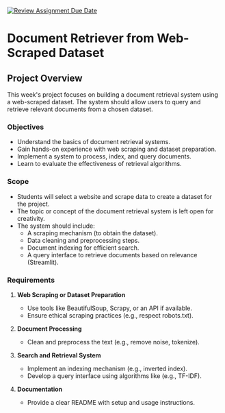 [![Review Assignment Due Date](https://classroom.github.com/assets/deadline-readme-button-22041afd0340ce965d47ae6ef1cefeee28c7c493a6346c4f15d667ab976d596c.svg)](https://classroom.github.com/a/iL9H21uI)
# Document Retriever from Web-Scraped Dataset

## Project Overview

This week's project focuses on building a document retrieval system using a web-scraped dataset. The system should allow users to query and retrieve relevant documents from a chosen dataset.

### Objectives

- Understand the basics of document retrieval systems.
- Gain hands-on experience with web scraping and dataset preparation.
- Implement a system to process, index, and query documents.
- Learn to evaluate the effectiveness of retrieval algorithms.

### Scope

- Students will select a website and scrape data to create a dataset for the project.
- The topic or concept of the document retrieval system is left open for creativity.
- The system should include:
  - A scraping mechanism (to obtain the dataset).
  - Data cleaning and preprocessing steps.
  - Document indexing for efficient search.
  - A query interface to retrieve documents based on relevance (Streamlit).

### Requirements

1. **Web Scraping or Dataset Preparation**

   - Use tools like BeautifulSoup, Scrapy, or an API if available.
   - Ensure ethical scraping practices (e.g., respect robots.txt).

2. **Document Processing**

   - Clean and preprocess the text (e.g., remove noise, tokenize).

3. **Search and Retrieval System**

   - Implement an indexing mechanism (e.g., inverted index).
   - Develop a query interface using algorithms like (e.g., TF-IDF).

4. **Documentation**

   - Provide a clear README with setup and usage instructions.
